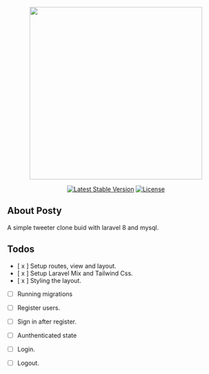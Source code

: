 <p align="center"><a href="https://laravel.com" target="_blank"><img src="https://raw.githubusercontent.com/laravel/art/master/logo-lockup/5%20SVG/2%20CMYK/1%20Full%20Color/laravel-logolockup-cmyk-red.svg" width="400"></a></p>

<p align="center">
<a href="https://packagist.org/packages/laravel/framework"><img src="https://img.shields.io/packagist/v/laravel/framework" alt="Latest Stable Version"></a>
<a href="https://packagist.org/packages/laravel/framework"><img src="https://img.shields.io/packagist/l/laravel/framework" alt="License"></a>
</p>

## About Posty

A simple tweeter clone buid with laravel 8 and mysql.

## Todos
* [ x ] Setup routes, view and layout.
* [ x ] Setup Laravel Mix and Tailwind Css.
* [ x ] Styling the layout.
* [   ] Running migrations
* [   ] Register users.
* [   ] Sign in after register.
* [   ] Aunthenticated state
* [   ] Login.
* [   ] Logout.

